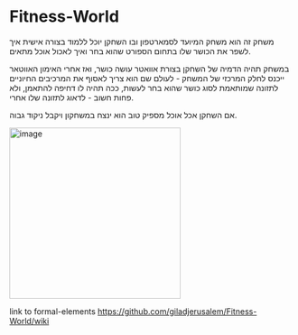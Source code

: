 # Fitness-World
משחק זה הוא משחק המיועד לסמארטפון ובו השחקן יוכל ללמוד בצורה אישית איך לשפר את הכושר שלו בתחום הספורט שהוא בחר ואיך לאכול אוכל מתאים.

במשחק תהיה הדמיה של השחקן בצורת אוואטר עושה כושר, ואז אחרי האימון האווטאר ייכנס לחלק המרכזי של המשחק - לעולם שם הוא צריך לאסוף את המרכיבים החיוניים לתזונה שמותאמת לסוג כושר שהוא בחר לעשות, ככה תהיה לו דחיפה להתאמן, ולא פחות חשוב - לדאוג לתזונה שלו אחרי.

אם השחקן אכל אוכל מספיק טוב הוא ינצח במשחקון ויקבל ניקוד גבוה.

<img width="303" alt="image" src="https://github.com/giladjerusalem/Fitness-World/assets/74672386/e6bd2580-717f-4af0-9e5a-a7543a542802">

link to formal-elements
https://github.com/giladjerusalem/Fitness-World/wiki    
